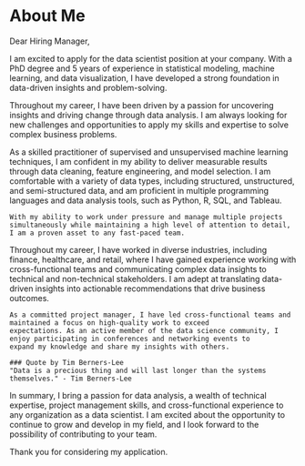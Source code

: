 # About Me

Dear Hiring Manager,

I am excited to apply for the data scientist position at your company. With a PhD degree and 5 years of experience in statistical
modeling, machine learning, and data visualization, I have developed a strong foundation in data-driven insights and
problem-solving.

Throughout my career, I have been driven by a passion for uncovering insights and driving change through data analysis. I am
always looking for new challenges and opportunities to apply my skills and expertise to solve complex business problems.

As a skilled practitioner of supervised and unsupervised machine learning techniques, I am confident in my ability to deliver
measurable results through data cleaning, feature engineering, and model selection. I am comfortable with a variety of data
types, including structured, unstructured, and semi-structured data, and am proficient in multiple programming languages and data
analysis tools, such as Python, R, SQL, and Tableau.

```{warning}
With my ability to work under pressure and manage multiple projects simultaneously while maintaining a high level of attention to detail, I am a proven asset to any fast-paced team.
```

Throughout my career, I have worked in diverse industries, including finance, healthcare, and retail, where I have gained
experience working with cross-functional teams and communicating complex data insights to technical and non-technical
stakeholders. I am adept at translating data-driven insights into actionable recommendations that drive business outcomes.

```{note}
As a committed project manager, I have led cross-functional teams and maintained a focus on high-quality work to exceed
expectations. As an active member of the data science community, I enjoy participating in conferences and networking events to
expand my knowledge and share my insights with others.
```

```{margin}
### Quote by Tim Berners-Lee
"Data is a precious thing and will last longer than the systems themselves." - Tim Berners-Lee
```

In summary, I bring a passion for data analysis, a wealth of technical expertise, project management skills, and cross-functional
experience to any organization as a data scientist. I am excited about the opportunity to continue to grow and develop in my
field, and I look forward to the possibility of contributing to your team.

Thank you for considering my application.


